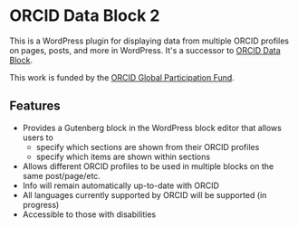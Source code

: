 # ORCID Data Block 2

This is a WordPress plugin for displaying data from multiple ORCID profiles on pages, posts, and more in WordPress. It's a successor to [ORCID Data Block](https://github.com/MESH-Research/orcid-data-block).

This work is funded by the [ORCID Global Participation Fund](https://info.orcid.org/global-participation-fund-announces-fourth-round-of-awardees/).

## Features

* Provides a Gutenberg block in the WordPress block editor that allows users to 
  * specify which sections are shown from their ORCID profiles 
  * specify which items are shown within sections 
* Allows different ORCID profiles to be used in multiple blocks on the same post/page/etc.
* Info will remain automatically up-to-date with ORCID 
* All languages currently supported by ORCID will be supported (in progress)
* Accessible to those with disabilities
